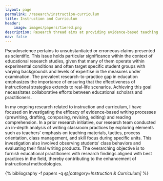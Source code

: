```yaml
---
layout: page
permalink: /research/instruction-curriculum
title: Instruction and Curriculum
header:
    image: images/papers/tiered.png
description: Research thread aims at providing evidence-based teaching strategies and tiered intervention tips for educational practitioners, while accommodating diverse needs of learners.
nav: false
---
```


Pseudoscience pertains to unsubstantiated or erroneous claims presented as scientific. This issue holds particular significance within the context of educational research studies, given that many of them operate within experimental conditions and often target specific student groups with varying backgrounds and levels of expertise in the measures under examination. The prevalent research-to-practice gap in education emphasizes the importance of ensuring that the effectiveness of instructional strategies extends to real-life scenarios. Achieving this goal necessitates collaborative efforts between educational scholars and practitioners.

In my ongoing research related to instruction and curriculum, I have focused on investigating the efficacy of evidence-based writing processes (prewriting, drafting, composing, revising, editing) and reading comprehension. In a prior research initiative, our research team conducted an in-depth analysis of writing classroom practices by exploring elements such as teachers' emphasis on teaching materials, tactics, process orientation, class management, and skill focus during specific units. This investigation also involved observing students' class behaviors and evaluating their final writing products. The overarching objective is to furnish educational practitioners with research findings aligned with best practices in the field, thereby contributing to the enhancement of instructional methodologies.

<div class="publications">

{% bibliography -f papers -q @*[category=Instruction & Curriculum]* %}

</div>
